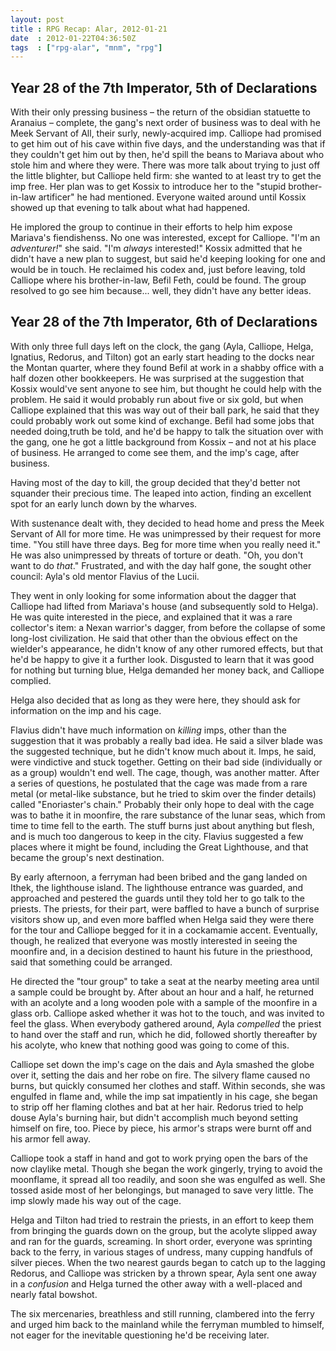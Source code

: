 ```yaml
---
layout: post
title : RPG Recap: Alar, 2012-01-21
date  : 2012-01-22T04:36:50Z
tags  : ["rpg-alar", "mnm", "rpg"]
---
```

## Year 28 of the 7th Imperator, 5th of Declarations

With their only pressing business – the return of the obsidian statuette to
Aranaius – complete, the gang's next order of business was to deal with he Meek
Servant of All, their surly, newly-acquired imp.  Calliope had promised to get
him out of his cave within five days, and the understanding was that if they
couldn't get him out by then, he'd spill the beans to Mariava about who stole
him and where they were.  There was more talk about trying to just off the
little blighter, but Calliope held firm: she wanted to at least try to get the
imp free.  Her plan was to get Kossix to introduce her to the "stupid
brother-in-law artificer" he had mentioned.  Everyone waited around until
Kossix showed up that evening to talk about what had happened.

He implored the group to continue in their efforts to help him expose Mariava's
fiendishenss.  No one was interested, except for Calliope.  "I'm an
*adventurer!*" she said.  "I'm *always* interested!"  Kossix admitted that he
didn't have a new plan to suggest, but said he'd keeping looking for one and
would be in touch.  He reclaimed his codex and, just before leaving, told
Calliope where his brother-in-law, Befil Feth, could be found.  The group
resolved to go see him because... well, they didn't have any better ideas.

## Year 28 of the 7th Imperator, 6th of Declarations

With only three full days left on the clock, the gang (Ayla, Calliope, Helga,
Ignatius, Redorus, and Tilton) got an early start heading to the docks near the
Montan quarter, where they found Befil at work in a shabby office with a half
dozen other bookkeepers.  He was surprised at the suggestion that Kossix
would've sent anyone to see him, but thought he could help with the problem.
He said it would probably run about five or six gold, but when Calliope
explained that this was way out of their ball park, he said that they could
probably work out some kind of exchange.  Befil had some jobs that needed
doing,truth be told, and he'd be happy to talk the situation over with the
gang, one he got a little background from Kossix – and not at his place of
business.  He arranged to come see them, and the imp's cage, after business.

Having most of the day to kill, the group decided that they'd better not
squander their precious time.  The leaped into action, finding an excellent
spot for an early lunch down by the wharves.

With sustenance dealt with, they decided to head home and press the Meek
Servant of All for more time.  He was unimpressed by their request for more
time.  "You still have three days.  Beg for more time when you really need it."
He was also unimpressed by threats of torture or death.  "Oh, you don't want to
do *that*."  Frustrated, and with the day half gone, the sought other council:
Ayla's old mentor Flavius of the Lucii.

They went in only looking for some information about the dagger that Calliope
had lifted from Mariava's house (and subsequently sold to Helga).  He was quite
interested in the piece, and explained that it was a rare collector's item: a
Nexan warrior's dagger, from before the collapse of some long-lost
civilization.  He said that other than the obvious effect on the wielder's
appearance, he didn't know of any other rumored effects, but that he'd be happy
to give it a further look.  Disgusted to learn that it was good for nothing but
turning blue, Helga demanded her money back, and Calliope complied.

Helga also decided that as long as they were here, they should ask for
information on the imp and his cage.

Flavius didn't have much information on *killing* imps, other than the
suggestion that it was probably a really bad idea.  He said a silver blade was
the suggested technique, but he didn't know much about it.  Imps, he said, were
vindictive and stuck together.  Getting on their bad side (individually or as a
group) wouldn't end well.  The cage, though, was another matter.  After a
series of questions, he postulated that the cage was made from a rare metal (or
metal-like substance, but he tried to skim over the finder details) called
"Enoriaster's chain."  Probably their only hope to deal with the cage was to
bathe it in moonfire, the rare substance of the lunar seas, which from time to
time fell to the earth.  The stuff burns just about anything but flesh, and is
much too dangerous to keep in the city.  Flavius suggested a few places where
it might be found, including the Great Lighthouse, and that became the group's
next destination.

By early afternoon, a ferryman had been bribed and the gang landed on Ithek,
the lighthouse island.  The lighthouse entrance was guarded, and approached and
pestered the guards until they told her to go talk to the priests.  The
priests, for their part, were baffled to have a bunch of surprise visitors show
up, and even more baffled when Helga said they were there for the tour and
Calliope begged for it in a cockamamie accent.  Eventually, though, he realized
that everyone was mostly interested in seeing the moonfire and, in a decision
destined to haunt his future in the priesthood, said that something could be
arranged.

He directed the "tour group" to take a seat at the nearby meeting area until a
sample could be brought by.  After about an hour and a half, he returned with
an acolyte and a long wooden pole with a sample of the moonfire in a glass orb.
Calliope asked whether it was hot to the touch, and was invited to feel the
glass.  When everybody gathered around, Ayla *compelled* the priest to hand
over the staff and run, which he did, followed shortly thereafter by his
acolyte, who knew that nothing good was going to come of this.

Calliope set down the imp's cage on the dais and Ayla smashed the globe over
it, setting the dais and her robe on fire.  The silvery flame caused no burns,
but quickly consumed her clothes and staff.  Within seconds, she was engulfed
in flame and, while the imp sat impatiently in his cage, she began to strip off
her flaming clothes and bat at her hair.  Redorus tried to help douse Ayla's
burning hair, but didn't accomplish much beyond setting himself on fire, too.
Piece by piece, his armor's straps were burnt off and his armor fell away.

Calliope took a staff in hand and got to work prying open the bars of the now
claylike metal.  Though she began the work gingerly, trying to avoid the
moonflame, it spread all too readily, and soon she was engulfed as well.  She
tossed aside most of her belongings, but managed to save very little.  The imp
slowly made his way out of the cage.

Helga and Tilton had tried to restrain the priests, in an effort to keep them
from bringing the guards down on the group, but the acolyte slipped away and
ran for the guards, screaming.  In short order, everyone was sprinting back to
the ferry, in various stages of undress, many cupping handfuls of silver
pieces.  When the two nearest gaurds began to catch up to the lagging Redorus,
and Calliope was stricken by a thrown spear, Ayla sent one away in a
*confusion* and Helga turned the other away with a well-placed and nearly fatal
bowshot.

The six mercenaries, breathless and still running, clambered into the ferry and
urged him back to the mainland while the ferryman mumbled to himself, not eager
for the inevitable questioning he'd be receiving later.

